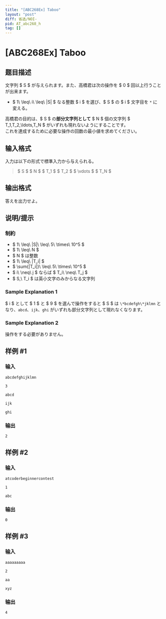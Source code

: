 ```yaml
---
title: "[ABC268Ex] Taboo"
layout: "post"
diff: 省选/NOI-
pid: AT_abc268_h
tag: []
---
```


# [ABC268Ex] Taboo

## 题目描述

[problemUrl]: https://atcoder.jp/contests/abc268/tasks/abc268_h

文字列 $ S $ が与えられます。また、高橋君は次の操作を $ 0 $ 回以上行うことが出来ます。

- $ 1\ \leq\ i\ \leq\ |S| $ なる整数 $ i $ を選び、$ S $ の $ i $ 文字目を `*` に変える。

高橋君の目的は、$ S $ の**部分文字列として** $ N $ 個の文字列 $ T_1,T_2,\ldots,T_N $ がいずれも現れないようにすることです。  
 これを達成するために必要な操作の回数の最小値を求めてください。

## 输入格式

入力は以下の形式で標準入力から与えられる。

> $ S $ $ N $ $ T_1 $ $ T_2 $ $ \vdots $ $ T_N $

## 输出格式

答えを出力せよ。

## 说明/提示

### 制約

- $ 1\ \leq\ |S|\ \leq\ 5\ \times\ 10^5 $
- $ 1\ \leq\ N $
- $ N $ は整数
- $ 1\ \leq\ |T_i| $
- $ \sum{|T_i|}\ \leq\ 5\ \times\ 10^5 $
- $ i\ \neq\ j $ ならば $ T_i\ \neq\ T_j $
- $ S,\ T_i $ は英小文字のみからなる文字列

### Sample Explanation 1

$ i $ として $ 1 $ と $ 9 $ を選んで操作をすると $ S $ は `\*bcdefgh\*jklmn` となり、`abcd`、`ijk`、`ghi` がいずれも部分文字列として現れなくなります。

### Sample Explanation 2

操作をする必要がありません。

## 样例 #1

### 输入

```
abcdefghijklmn
3
abcd
ijk
ghi
```

### 输出

```
2
```

## 样例 #2

### 输入

```
atcoderbeginnercontest
1
abc
```

### 输出

```
0
```

## 样例 #3

### 输入

```
aaaaaaaaa
2
aa
xyz
```

### 输出

```
4
```

